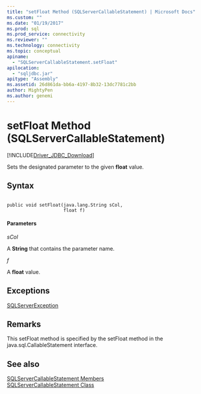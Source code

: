 ```yaml
---
title: "setFloat Method (SQLServerCallableStatement) | Microsoft Docs"
ms.custom: ""
ms.date: "01/19/2017"
ms.prod: sql
ms.prod_service: connectivity
ms.reviewer: ""
ms.technology: connectivity
ms.topic: conceptual
apiname: 
  - "SQLServerCallableStatement.setFloat"
apilocation: 
  - "sqljdbc.jar"
apitype: "Assembly"
ms.assetid: 26d861da-bb6a-4197-8b32-13dc7781c2bb
author: MightyPen
ms.author: genemi
---
```

# setFloat Method (SQLServerCallableStatement)
[!INCLUDE[Driver_JDBC_Download](../../../includes/driver_jdbc_download.md)]

  Sets the designated parameter to the given **float** value.  
  
## Syntax  
  
```  
  
public void setFloat(java.lang.String sCol,  
                     float f)  
```  
  
#### Parameters  
 *sCol*  
  
 A **String** that contains the parameter name.  
  
 *f*  
  
 A **float** value.  
  
## Exceptions  
 [SQLServerException](../../../connect/jdbc/reference/sqlserverexception-class.md)  
  
## Remarks  
 This setFloat method is specified by the setFloat method in the java.sql.CallableStatement interface.  
  
## See also  
 [SQLServerCallableStatement Members](../../../connect/jdbc/reference/sqlservercallablestatement-members.md)   
 [SQLServerCallableStatement Class](../../../connect/jdbc/reference/sqlservercallablestatement-class.md)  
  
  
